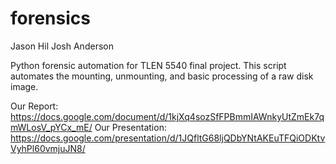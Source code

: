 # forensics
Jason Hil
Josh Anderson

Python  forensic automation for TLEN 5540 final project. 
This script automates the mounting, unmounting, and basic processing of a raw disk image.

Our Report: https://docs.google.com/document/d/1kjXq4sozSfFPBmmIAWnkyUtZmEk7qmWLosV_pYCx_mE/
Our Presentation: https://docs.google.com/presentation/d/1JQfltG68ljQDbYNtAKEuTFQiODKtvVyhPl60vmjuJN8/

